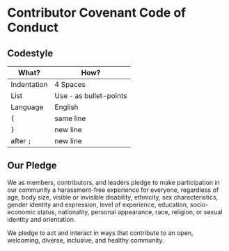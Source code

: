# Contributor Covenant Code of Conduct

## Codestyle

| **What?**   | **How?**                 |
| ----------- | ------------------------ |
| Indentation | 4 Spaces                 |
| List        | Use `-` as bullet-points |
| Language    | English                  |
| `{`         | same line                |
| `}`         | new line                 |
| after `;`   | new line                 |

## Our Pledge

We as members, contributors, and leaders pledge to make participation in our
community a harassment-free experience for everyone, regardless of age, body
size, visible or invisible disability, ethnicity, sex characteristics, gender
identity and expression, level of experience, education, socio-economic status,
nationality, personal appearance, race, religion, or sexual identity
and orientation.

We pledge to act and interact in ways that contribute to an open, welcoming,
diverse, inclusive, and healthy community.